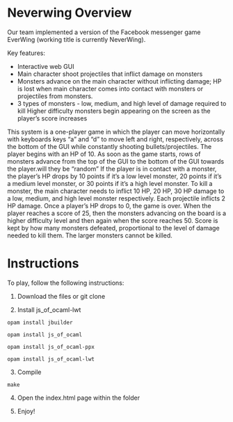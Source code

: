 # Neverwing Overview
Our team implemented a version of the Facebook messenger game EverWing (working title is currently NeverWing).

Key features:
- Interactive web GUI
- Main character shoot projectiles that inflict damage on monsters
- Monsters advance on the main character without inflicting damage; HP is lost when main character comes into contact with monsters or projectiles from monsters.
- 3 types of monsters - low, medium, and high level of damage required to kill
Higher difficulty monsters begin appearing on the screen as the player’s score increases

This system is a one-player game in which the player can move horizontally with keyboards keys “a” and “d” to move left and right, respectively, across the bottom of the GUI while constantly shooting bullets/projectiles. The player begins with an HP of 10.  As soon as the game starts, rows of monsters advance from the top of the GUI to the bottom of the GUI towards the player.will they be “random” If the player is in contact with a monster, the player’s HP drops by 10 points if it’s a low level monster, 20 points if it’s a medium level monster, or 30 points if it’s a high level monster. To kill a monster, the main character needs to inflict 10 HP, 20 HP, 30 HP damage to a low, medium, and high level monster respectively. Each projectile inflicts 2 HP damage. Once a player’s HP drops to 0, the game is over. When the player reaches a score of 25, then the monsters advancing on the board is a higher difficulty level and then again when the score reaches 50. Score is kept by how many monsters defeated, proportional to the level of damage needed to kill them. The larger monsters cannot be killed.



# Instructions
To play, follow the following instructions:

1. Download the files or git clone

2. Install js_of_ocaml-lwt

```
opam install jbuilder
```
```
opam install js_of_ocaml
```
```
opam install js_of_ocaml-ppx
```
```
opam install js_of_ocaml-lwt
```
3. Compile

```
make
```

4. Open the index.html page within the folder

5. Enjoy!
